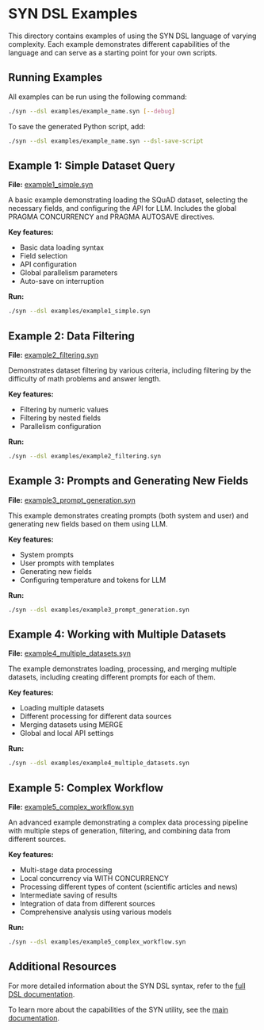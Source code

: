 # SYN DSL Examples

This directory contains examples of using the SYN DSL language of varying complexity. Each example demonstrates different capabilities of the language and can serve as a starting point for your own scripts.

## Running Examples

All examples can be run using the following command:

```bash
./syn --dsl examples/example_name.syn [--debug]
```

To save the generated Python script, add:

```bash
./syn --dsl examples/example_name.syn --dsl-save-script
```

## Example 1: Simple Dataset Query

**File:** [example1_simple.syn](example1_simple.syn)

A basic example demonstrating loading the SQuAD dataset, selecting the necessary fields, and configuring the API for LLM. Includes the global PRAGMA CONCURRENCY and PRAGMA AUTOSAVE directives.

**Key features:**
- Basic data loading syntax
- Field selection
- API configuration
- Global parallelism parameters
- Auto-save on interruption

**Run:**
```bash
./syn --dsl examples/example1_simple.syn
```

## Example 2: Data Filtering

**File:** [example2_filtering.syn](example2_filtering.syn)

Demonstrates dataset filtering by various criteria, including filtering by the difficulty of math problems and answer length.

**Key features:**
- Filtering by numeric values
- Filtering by nested fields
- Parallelism configuration

**Run:**
```bash
./syn --dsl examples/example2_filtering.syn
```

## Example 3: Prompts and Generating New Fields

**File:** [example3_prompt_generation.syn](example3_prompt_generation.syn)

This example demonstrates creating prompts (both system and user) and generating new fields based on them using LLM.

**Key features:**
- System prompts
- User prompts with templates
- Generating new fields
- Configuring temperature and tokens for LLM

**Run:**
```bash
./syn --dsl examples/example3_prompt_generation.syn
```

## Example 4: Working with Multiple Datasets

**File:** [example4_multiple_datasets.syn](example4_multiple_datasets.syn)

The example demonstrates loading, processing, and merging multiple datasets, including creating different prompts for each of them.

**Key features:**
- Loading multiple datasets
- Different processing for different data sources
- Merging datasets using MERGE
- Global and local API settings

**Run:**
```bash
./syn --dsl examples/example4_multiple_datasets.syn
```

## Example 5: Complex Workflow

**File:** [example5_complex_workflow.syn](example5_complex_workflow.syn)

An advanced example demonstrating a complex data processing pipeline with multiple steps of generation, filtering, and combining data from different sources.

**Key features:**
- Multi-stage data processing
- Local concurrency via WITH CONCURRENCY
- Processing different types of content (scientific articles and news)
- Intermediate saving of results
- Integration of data from different sources
- Comprehensive analysis using various models

**Run:**
```bash
./syn --dsl examples/example5_complex_workflow.syn
```

## Additional Resources

For more detailed information about the SYN DSL syntax, refer to the [full DSL documentation](../README-DSL.md).

To learn more about the capabilities of the SYN utility, see the [main documentation](../README.md). 